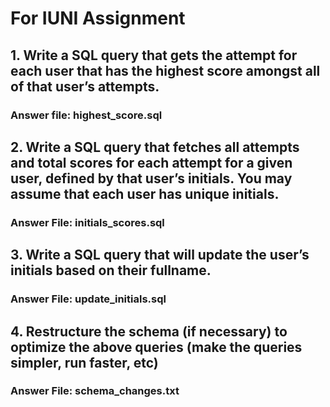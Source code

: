 # For IUNI Assignment



## 1. Write a SQL query that gets the attempt for each user that has the highest score amongst all of that user’s attempts.

### Answer file: highest_score.sql

## 2. Write a SQL query that fetches all attempts and total scores for each attempt for a given user, defined by that user’s initials.  You may assume that each user has unique initials.

### Answer File: initials_scores.sql

## 3. Write a SQL query that will update the user’s initials based on their fullname. 

### Answer File: update_initials.sql

## 4. Restructure the schema (if necessary) to optimize the above queries (make the queries simpler, run faster, etc)

### Answer File: schema_changes.txt